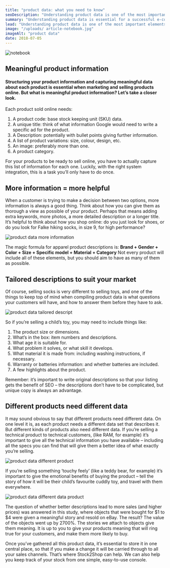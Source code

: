 ```yaml
---
title: "product data: what you need to know"
seoDescription: "Understanding product data is one of the most important elements to a successful e-commerce business. Here's an explanation of what you need to know."
summary: "Understanding product data is essential for a successful e-commerce business. Here’s an overview of the most important elements of product data you need to understand."
lead: "Understanding product data is one of the most important elements to a successful e-commerce business. If you’re just starting your e-commerce website, you may think that you can just move your product data from your accounting system to your website and sell online. Right? Wrong. You need to know as much as you can about your products – and share that information with your customers – to successfully sell online."
image: "/uploads/ article-notebook.jpg"
imageAlt: "product data"
date: 2018-07-05
---
```


![notebook](/uploads/article-notebook.jpg)
## Meaningful product information

#### Structuring your product information and capturing meaningful data about each product is essential when marketing and selling products online. But what is meaningful product information? Let’s take a closer look.

Each product sold online needs:

1. A product code: base stock keeping unit (SKU) data.
2. A unique title: think of what information Google would need to write a specific ad for the product.
3. A Description: potentially with bullet points giving further information.
4. A list of product variations: size, colour, design, etc.
5. An image: preferably more than one.
6. A product category.

For your products to be ready to sell online, you have to actually capture this list of information for each one. Luckily, with the right system integration, this is a task you’ll only have to do once.

## More information = more helpful

When a customer is trying to make a decision between two options, more information is always a good thing. Think about how you can give them as thorough a view as possible of your product. Perhaps that means adding extra keywords, more photos, a more detailed description or a longer title. It’s helpful to think about how you shop online: do you just look for shoes, or do you look for Falke hiking socks, in size 9, for high performance?

![product data more information](/uploads/article-product-data-more-information.jpg)

The magic formula for apparel product descriptions is:
**Brand + Gender + Color + Size + Specific model + Material + Category**
Not every product will include all of these elements, but you should aim to have as many of them as possible.

## Tailored descriptions to suit your market

Of course, selling socks is very different to selling toys, and one of the things to keep top of mind when compiling product data is what questions your customers will have, and how to answer them before they have to ask.

![product data tailored descript](/uploads/article-product-data-tailored-descript.jpg)

So if you’re selling a child’s toy, you may need to include things like:

1.  The product size or dimensions.
2.  What’s in the box: item numbers and descriptions.
3.  What age it is suitable for.
4.  What problem it solves, or what skill it develops.
5.  What material it is made from: including washing instructions, if necessary.
6.  Warranty or batteries information: and whether batteries are included.
7.  A few highlights about the product.

Remember: it’s important to write original descriptions so that your listing gets the benefit of SEO – the descriptions don’t have to be complicated, but unique copy is always an advantage.

## Different products need different data

It may sound obvious to say that different products need different data. On one level it is, as each product needs a different data set that describes it. But different kinds of products also need different data. If you’re selling a technical product to technical customers, (like RAM, for example) it’s important to give all the technical information you have available – including all the specs you can find that will give them a better idea of what exactly you’re selling.

![product data different product](/uploads/article-product-data-different-product.jpg)

If you’re selling something ‘touchy feely’ (like a teddy bear, for example) it’s important to give the emotional benefits of buying the product – tell the story of how it will be their child’s favourite cuddly toy, and travel with them everywhere.

![product data different data product](/uploads/article-product-data-different-data-product.jpg)

The question of whether better descriptions lead to more sales (and higher prices) was answered in this study, where objects that were bought for $1 to $4 were given a meaningful story and resold on eBay. The result? The value of the objects went up by 2700%. The stories we attach to objects give them meaning. It is up to you to give your products meaning that will ring true for your customers, and make them more likely to buy.

Once you’ve gathered all this product data, it’s essential to store it in one central place, so that if you make a change it will be carried through to all your sales channels. That’s where Stock2Shop can help. We can also help you keep track of your stock from one simple, easy-to-use console.

